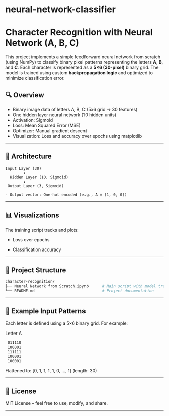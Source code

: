 # neural-network-classifier
# Character Recognition with Neural Network (A, B, C)

This project implements a simple feedforward neural network from scratch (using NumPy) to classify binary pixel patterns representing the letters **A**, **B**, and **C**. Each character is represented as a **5×6 (30-pixel)** binary grid. The model is trained using custom **backpropagation logic** and optimized to minimize classification error.

## 🔍 Overview

- Binary image data of letters A, B, C (5x6 grid → 30 features)
- One hidden layer neural network (10 hidden units)
- Activation: Sigmoid
- Loss: Mean Squared Error (MSE)
- Optimizer: Manual gradient descent
- Visualization: Loss and accuracy over epochs using matplotlib

---

## 🧠 Architecture

```text
Input Layer (30)
        ↓
  Hidden Layer (10, Sigmoid)
        ↓
 Output Layer (3, Sigmoid)

- Output vector: One-hot encoded (e.g., A = [1, 0, 0])
```

---

## 📊 Visualizations

The training script tracks and plots:

- Loss over epochs

- Classification accuracy

---

## 📁 Project Structure

```bash
character-recognition/
├── Neural Network from Scratch.ipynb      # Main script with model training   
└── README.md                              # Project documentation
```

---

## 🧪 Example Input Patterns

Each letter is defined using a 5×6 binary grid. For example:

Letter A
```bash
 011110
 100001
 111111
 100001
 100001
 ```
Flattened to:
[0, 1, 1, 1, 1, 0, ..., 1] (length: 30)

---

## 📄 License

MIT License – feel free to use, modify, and share.

---